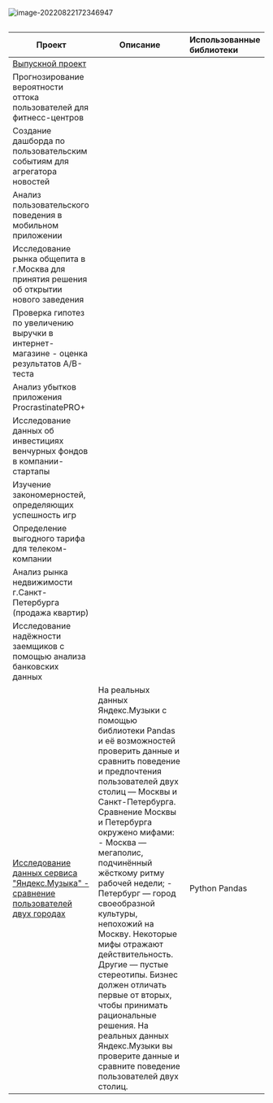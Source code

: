 ![image-20220822172346947](C:\Users\olgas\AppData\Roaming\Typora\typora-user-images\image-20220822172346947.png)



```

```



| Проект                                                       | Описание                                                     | Использованные библиотеки |
| ------------------------------------------------------------ | ------------------------------------------------------------ | :------------------------ |
| [Выпускной проект](https://github.com/hellegia/yandex_practicum/tree/main/12_needless_things) |                                                              |                           |
| Прогнозирование вероятности оттока пользователей для фитнесс-центров |                                                              |                           |
| Создание дашборда по пользовательским событиям для агрегатора новостей |                                                              |                           |
| Анализ пользовательского поведения в мобильном приложении    |                                                              |                           |
| Исследование рынка общепита в г.Москва для принятия решения об открытии нового заведения |                                                              |                           |
| Проверка гипотез по увеличению выручки в интернет-магазине - оценка результатов А/В-теста |                                                              |                           |
| Анализ убытков приложения ProcrastinatePRO+                  |                                                              |                           |
| Исследование данных об инвестициях венчурных фондов в компании-стартапы |                                                              |                           |
| Изучение закономерностей, определяющих успешность игр        |                                                              |                           |
| Определение выгодного тарифа для телеком-компании            |                                                              |                           |
| Анализ рынка недвижимости г.Санкт-Петербурга (продажа квартир) |                                                              |                           |
| Исследование надёжности заемщиков с помощью анализа банковских данных |                                                              |                           |
| [Исследование данных сервиса "Яндекс.Музыка" - сравнение пользователей двух городах](https://github.com/hellegia/yandex_practicum/tree/main/1_big_cities_music) | На реальных данных Яндекс.Музыки c помощью библиотеки Pandas и её возможностей проверить данные и сравнить поведение и предпочтения пользователей двух столиц — Москвы и Санкт-Петербурга.    Сравнение Москвы и Петербурга окружено мифами: - Москва — мегаполис, подчинённый жёсткому ритму рабочей недели; - Петербург — город своеобразной культуры, непохожий на Москву. Некоторые мифы отражают действительность. Другие — пустые стереотипы. Бизнес должен отличать первые от вторых, чтобы принимать рациональные решения. На реальных данных Яндекс.Музыки вы проверите данные и сравните поведение пользователей двух столиц. | Python Pandas             |

